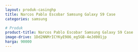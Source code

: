 ```yaml
---
layout: produk-casinghp
title: Narcos Pablo Escobar Samsung Galaxy S9 Case
categories: samsung

# Produk
product-title: Narcos Pablo Escobar Samsung Galaxy S9 Case
image-drive: 1Dd2NNMrICYKyE986_eg5GB-4eJd001jp
harga: 90000
---
```

